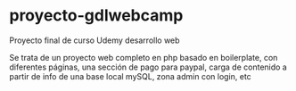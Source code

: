 # proyecto-gdlwebcamp
Proyecto final de curso Udemy desarrollo web

Se trata de un proyecto web completo en php basado en boilerplate, con diferentes páginas, una sección de pago para paypal, carga de contenido a partir de info de una base local mySQL, zona admin con login, etc
